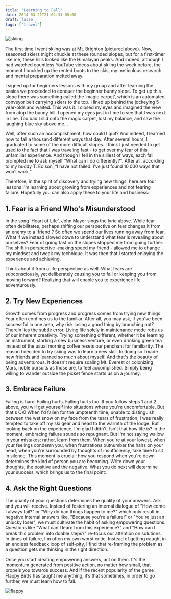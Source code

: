 ```yaml
---
title: "Learning to Fall"
date: 2014-03-21T21:02:31-05:00
draft: false
tags: ["travel"]
---
```

![skiing](/imgs/skiing.jpg)

The first time I went skiing was at Mt. Brighton (pictured above). Now, seasoned skiers might chuckle at these rounded slopes, but for a first-timer like me, these hills looked like the Himalayan peaks. And indeed, although I had watched countless YouTube videos about skiing the week before, the moment I buckled up the rented boots to the skis, my meticulous research and mental preparation melted away.

I signed up for beginners lessons with my group and after learning the basics we proceeded to conquer the beginner bunny slope. To get up this slope there was something called the ‘magic carpet’, which is an automated conveyor belt carrying skiers to the top. I lined up behind the jockeying 5-year-olds and waited. This was it. I closed my eyes and imagined the view from atop the bunny hill. I opened my eyes just in time to see that I was next in line. Too bad I slid onto the magic carpet, lost my balance, and saw the laughing blue sky above me... 

Well, after such an accomplishment, how could I quit? And indeed, I learned how to fall a thousand different ways that day. After several hours, I graduated to some of the more difficult slopes. I think I just needed to get used to the fact that I was traveling fast - to get over my fear of this unfamiliar experience. And though I fell in the silliest of ways, each fall prompted me to ask myself "What can I do differently?". After all, according to my buddy T. Edison, “I have not failed. I’ve just found 10,000 ways that won’t work.”

Therefore, in the spirit of discovery and trying new things, here are four lessons I'm learning about growing from experiences and not fearing failure. Hopefully you can also apply these to your life and business:

## 1. Fear is a Friend Who's Misunderstood
In the song 'Heart of Life', John Mayer sings the lyric above. While fear often debilitates, perhaps shifting our perspective on fear changes it from an enemy to a 'friend'? So often we spend our lives running away from fear. What if we instead slowed down to understand what fear is revealing about ourselves? Fear of going fast on the slopes stopped me from going further. The shift in perspective -making speed my friend - allowed me to change my mindset and tweak my technique. It was then that I started enjoying the experience and achieving.

Think about it from a life perspective as well. What fears are subconsciously, yet deliberately causing you to fall or keeping you from moving forward? Realizing that will enable you to experience life adventurously.

## 2. Try New Experiences
Growth comes from progress and progress comes from trying new things. Fear often confines us to the familiar. After all, you may ask, if you've been successful in one area, why risk losing a good thing by branching out? Therein lies the subtle error. Living life solely in maintenance mode robs us of our inherent creativity. Trying something different, whether it be learning an instrument, starting a new business venture, or even drinking green tea instead of the usual morning coffee resets our penchant for familiarity. The reason I decided to try skiing was to learn a new skill. In doing so I made new friends and learned so much about myself. And that's the beauty of being adventurous. It doesn't require scaling Mt. Everest or colonizing Mars, noble pursuits as those are, to feel accomplished. Simply being willing to wander outside the picket fence starts us on a journey.

## 3. Embrace Failure
Failing is hard. Failing hurts. Falling hurts too. If you follow steps 1 and 2 above, you will get yourself into situations where you're uncomfortable. But that's OK! When I'd fallen for the umpteenth time, unable to distinguish between the wet snow on my face from the tears of frustration, I was really tempted to take off my ski gear and head to the warmth of the lodge. But looking back on the experience, I'm glad I didn't. Isn't that how life is? In the moment, embracing failure sounds so repugnant. But I'm not saying wallow in your mistakes; rather, learn from them. When you're at your lowest, when your feelings condemn you, when frustrations outnumber the hairs on your head, when you're surrounded by thoughts of insufficiency, take time to sit in silence. This moment is crucial: how you respond when you're down determines the kind of person you are becoming. Write down your thoughts, the positive and the negative. What you do next will determine your success, which brings us to the final point:

## 4. Ask the Right Questions
The quality of your questions determines the quality of your answers. Ask and you will receive. Instead of fostering an internal dialogue of "How come I always fail?" or "Why do bad things happen to me?" which only result in negative internal answers like, "Because you're a failure!" or "You're just an unlucky loser", we must cultivate the habit of asking empowering questions. Questions like "What can I learn from this experience?" and "How can I break this problem into doable steps?" re-focus our attention on solutions. In times of failure, I'm often my own worst critic. Instead of getting caught in an endless feedback loop of self-pity, I find that re-framing the problem as a question gets me thinking in the right direction.

Once you start ideating empowering answers, act on them. It's the momentum generated from positive action, no matter how small, that propels you towards success. And if the recent popularity of the game Flappy Birds has taught me anything, it’s that sometimes, in order to go further, we must learn how to fall.

![flappy](/imgs/flappy-bird.jpg)
